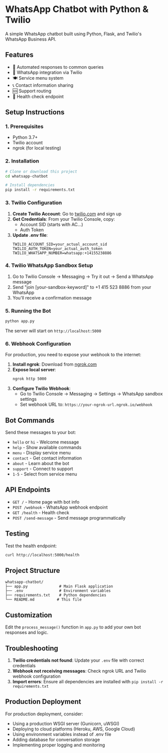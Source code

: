 # WhatsApp Chatbot with Python & Twilio

A simple WhatsApp chatbot built using Python, Flask, and Twilio's WhatsApp Business API.

## Features

- 🤖 Automated responses to common queries
- 📱 WhatsApp integration via Twilio
- 🍽️ Service menu system
- 📞 Contact information sharing
- 🆘 Support routing
- 🏥 Health check endpoint

## Setup Instructions

### 1. Prerequisites
- Python 3.7+
- Twilio account
- ngrok (for local testing)

### 2. Installation

```bash
# Clone or download this project
cd whatsapp-chatbot

# Install dependencies
pip install -r requirements.txt
```

### 3. Twilio Configuration

1. **Create Twilio Account**: Go to [twilio.com](https://twilio.com) and sign up
2. **Get Credentials**: From your Twilio Console, copy:
   - Account SID (starts with AC...)
   - Auth Token
3. **Update .env file**:
   ```
   TWILIO_ACCOUNT_SID=your_actual_account_sid
   TWILIO_AUTH_TOKEN=your_actual_auth_token
   TWILIO_WHATSAPP_NUMBER=whatsapp:+14155238886
   ```

### 4. Twilio WhatsApp Sandbox Setup

1. Go to Twilio Console → Messaging → Try it out → Send a WhatsApp message
2. Send "join [your-sandbox-keyword]" to +1 415 523 8886 from your WhatsApp
3. You'll receive a confirmation message

### 5. Running the Bot

```bash
python app.py
```

The server will start on `http://localhost:5000`

### 6. Webhook Configuration

For production, you need to expose your webhook to the internet:

1. **Install ngrok**: Download from [ngrok.com](https://ngrok.com)
2. **Expose local server**:
   ```bash
   ngrok http 5000
   ```
3. **Configure Twilio Webhook**:
   - Go to Twilio Console → Messaging → Settings → WhatsApp sandbox settings
   - Set webhook URL to: `https://your-ngrok-url.ngrok.io/webhook`

## Bot Commands

Send these messages to your bot:

- `hello` or `hi` - Welcome message
- `help` - Show available commands
- `menu` - Display service menu
- `contact` - Get contact information
- `about` - Learn about the bot
- `support` - Connect to support
- `1-5` - Select from service menu

## API Endpoints

- `GET /` - Home page with bot info
- `POST /webhook` - WhatsApp webhook endpoint
- `GET /health` - Health check
- `POST /send-message` - Send message programmatically

## Testing

Test the health endpoint:
```bash
curl http://localhost:5000/health
```

## Project Structure

```
whatsapp-chatbot/
├── app.py              # Main Flask application
├── .env                # Environment variables
├── requirements.txt    # Python dependencies
└── README.md          # This file
```

## Customization

Edit the `process_message()` function in `app.py` to add your own bot responses and logic.

## Troubleshooting

1. **Twilio credentials not found**: Update your `.env` file with correct credentials
2. **Webhook not receiving messages**: Check ngrok URL and Twilio webhook configuration
3. **Import errors**: Ensure all dependencies are installed with `pip install -r requirements.txt`

## Production Deployment

For production deployment, consider:
- Using a production WSGI server (Gunicorn, uWSGI)
- Deploying to cloud platforms (Heroku, AWS, Google Cloud)
- Using environment variables instead of .env file
- Adding database for conversation storage
- Implementing proper logging and monitoring
